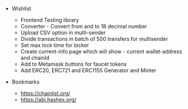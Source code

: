 - Wishlist
	- Frontend Testing library
	- Converter - Convert from and to 18 decimal number
	- Upload CSV option in multi-sender
	- Divide transactions in batch of 500 transfers for multisender
	- Set max lock time for locker
	- Create current-info page which will show - current wallet-address and chainId
	- Add to Metamask buttons for faucet tokens
	- Add ERC20, ERC721 and ERC1155 Generator and Minter



- Bookmarks
	- https://chainlist.org/
	- https://abi.hashex.org/